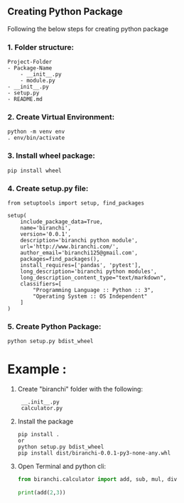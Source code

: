 
## Creating Python Package

Following the below steps for creating python package


### 1. Folder structure:

    Project-Folder
	- Package-Name
		- __init__.py
		- module.py
	- __init__.py
	- setup.py
	- README.md
	
	
### 2. Create Virtual Environment:
	python -m venv env
	. env/bin/activate
	
	
### 3. Install wheel package:

	pip install wheel
	
	
### 4. Create setup.py file:

```python3
from setuptools import setup, find_packages

setup(
	include_package_data=True,
	name='biranchi',
	version='0.0.1',
	description='biranchi python module',
	url='http://www.biranchi.com/',
	author_email='biranchi125@gmail.com',
	packages=find_packages(),
	install_requires=['pandas', 'pytest'],
	long_description='biranchi python modules',
	long_description_content_type="text/markdown",
	classifiers=[
		"Programming Language :: Python :: 3",
		"Operating System :: OS Independent"
	]
)
```

### 5. Create Python Package:
	python setup.py bdist_wheel





Example :
==========

1. Create "biranchi" folder with the following:

   ```shell
    __.init__.py
    calculator.py
   ```
	
2. Install the package

   ```shell
   pip install .
   or 
   python setup.py bdist_wheel
   pip install dist/biranchi-0.0.1-py3-none-any.whl
   ```
   
3. Open Terminal and python cli:

   ```python
   from biranchi.calculator import add, sub, mul, div
	
   print(add(2,3))
   ```

